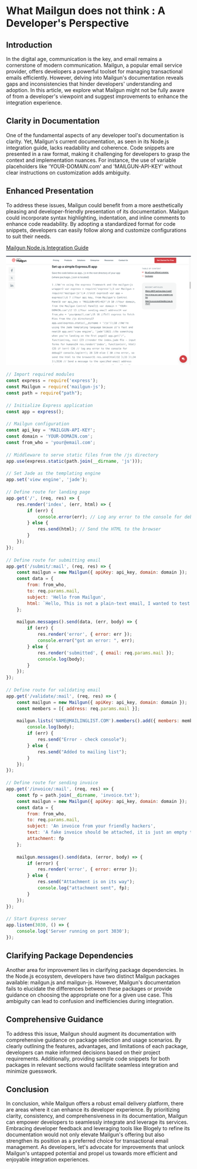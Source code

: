
# What Mailgun does not think : A Developer's Perspective

## Introduction
In the digital age, communication is the key, and email remains a cornerstone of modern communication. Mailgun, a popular email service provider, offers developers a powerful toolset for managing transactional emails efficiently. However, delving into Mailgun's documentation reveals gaps and inconsistencies that hinder developers' understanding and adoption. In this article, we explore what Mailgun might not be fully aware of from a developer's viewpoint and suggest improvements to enhance the integration experience.

## Clarity in Documentation
One of the fundamental aspects of any developer tool's documentation is clarity. Yet, Mailgun's current documentation, as seen in its Node.js integration guide, lacks readability and coherence. Code snippets are presented in a raw format, making it challenging for developers to grasp the context and implementation nuances. For instance, the use of variable placeholders like 'YOUR-DOMAIN.com' and 'MAILGUN-API-KEY' without clear instructions on customization adds ambiguity.

## Enhanced Presentation
To address these issues, Mailgun could benefit from a more aesthetically pleasing and developer-friendly presentation of its documentation. Mailgun could incorporate syntax highlighting, indentation, and inline comments to enhance code readability. By adopting a standardized format for code snippets, developers can easily follow along and customize configurations to suit their needs.

[Mailgun Node.js Integration Guide](https://www.mailgun.com/blog/email/how-to-send-transactional-email-in-a-nodejs-app-using-the-mailgun-api/)

![Rough-Code](./mailgun.png)

```javascript
// Import required modules
const express = require('express');
const Mailgun = require('mailgun-js');
const path = require("path");

// Initialize Express application
const app = express();

// Mailgun configuration
const api_key = 'MAILGUN-API-KEY';
const domain = 'YOUR-DOMAIN.com';
const from_who = 'your@email.com';

// Middleware to serve static files from the /js directory
app.use(express.static(path.join(__dirname, 'js')));

// Set Jade as the templating engine
app.set('view engine', 'jade');

// Define route for landing page
app.get('/', (req, res) => {
    res.render('index', (err, html) => {
        if (err) {
            console.error(err); // Log any error to the console for debugging
        } else {
            res.send(html); // Send the HTML to the browser
        }
    });
});

// Define route for submitting email
app.get('/submit/:mail', (req, res) => {
    const mailgun = new Mailgun({ apiKey: api_key, domain: domain });
    const data = {
        from: from_who,
        to: req.params.mail,
        subject: 'Hello from Mailgun',
        html: `Hello, This is not a plain-text email, I wanted to test some spicy Mailgun sauce in NodeJS! <a href="http://0.0.0.0:3030/validate?${req.params.mail}">Click here to add your email address to a mailing list</a>`
    };

    mailgun.messages().send(data, (err, body) => {
        if (err) {
            res.render('error', { error: err });
            console.error("got an error: ", err);
        } else {
            res.render('submitted', { email: req.params.mail });
            console.log(body);
        }
    });
});

// Define route for validating email
app.get('/validate/:mail', (req, res) => {
    const mailgun = new Mailgun({ apiKey: api_key, domain: domain });
    const members = [{ address: req.params.mail }];

    mailgun.lists('NAME@MAILINGLIST.COM').members().add({ members: members, subscribed: true }, (err, body) => {
        console.log(body);
        if (err) {
            res.send("Error - check console");
        } else {
            res.send("Added to mailing list");
        }
    });
});

// Define route for sending invoice
app.get('/invoice/:mail', (req, res) => {
    const fp = path.join(__dirname, 'invoice.txt');
    const mailgun = new Mailgun({ apiKey: api_key, domain: domain });
    const data = {
        from: from_who,
        to: req.params.mail,
        subject: 'An invoice from your friendly hackers',
        text: 'A fake invoice should be attached, it is just an empty text file after all',
        attachment: fp
    };

    mailgun.messages().send(data, (error, body) => {
        if (error) {
            res.render('error', { error: error });
        } else {
            res.send("Attachment is on its way");
            console.log("attachment sent", fp);
        }
    });
});

// Start Express server
app.listen(3030, () => {
    console.log('Server running on port 3030');
});

```
## Clarifying Package Dependencies
Another area for improvement lies in clarifying package dependencies. In the Node.js ecosystem, developers have two distinct Mailgun packages available: mailgun.js and mailgun-js. However, Mailgun's documentation fails to elucidate the differences between these packages or provide guidance on choosing the appropriate one for a given use case. This ambiguity can lead to confusion and inefficiencies during integration.

## Comprehensive Guidance
To address this issue, Mailgun should augment its documentation with comprehensive guidance on package selection and usage scenarios. By clearly outlining the features, advantages, and limitations of each package, developers can make informed decisions based on their project requirements. Additionally, providing sample code snippets for both packages in relevant sections would facilitate seamless integration and minimize guesswork.

## Conclusion
In conclusion, while Mailgun offers a robust email delivery platform, there are areas where it can enhance its developer experience. By prioritizing clarity, consistency, and comprehensiveness in its documentation, Mailgun can empower developers to seamlessly integrate and leverage its services. Embracing developer feedback and leveraging tools like Blogely to refine its documentation would not only elevate Mailgun's offering but also strengthen its position as a preferred choice for transactional email management. As developers, let's advocate for improvements that unlock Mailgun's untapped potential and propel us towards more efficient and enjoyable integration experiences.

